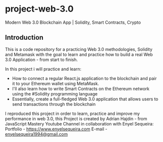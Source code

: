 # project-web-3.0
Modern Web 3.0 Blockchain App | Solidity, Smart Contracts, Crypto 

## Introduction
This is a code repository for a practicing Web 3.0 methodologies, Solidity and Metamask with the goal to learn and practice  how to build a real Web 3.0 Application - from start to finish.

In this project i will practice and learn:
- How to connect a regular React.js application to the blockchain and pair it to your Ethereum wallet using MetaMask.
- I'll also learn how to write Smart Contracts on the Ethereum network using the #Solidity programming language
- Essentially, create a full-fledged Web 3.0 application that allows users to send transactions through the blockchain

I reproduced this project in order to learn, practice and improve my performance in web 3.0, this Project is created by Adrian Hajdin -  from JavaScript Mastery Youtube Channel in collaboration with Enyel Sequeira: 
Portfolio - https://www.enyelsequeira.com
E-mail - enyelsequeira1994@gmail.com


